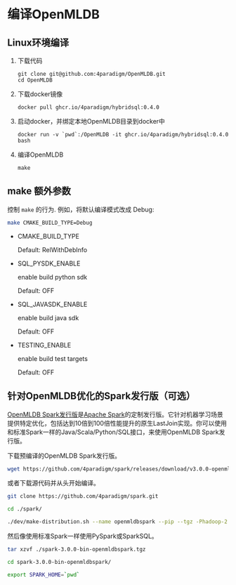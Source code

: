 # 编译OpenMLDB

## Linux环境编译
1. 下载代码
    ```
    git clone git@github.com:4paradigm/OpenMLDB.git
    cd OpenMLDB
    ```
2. 下载docker镜像
    ```
    docker pull ghcr.io/4paradigm/hybridsql:0.4.0
    ```
3. 启动docker，并绑定本地OpenMLDB目录到docker中
    ```
    docker run -v `pwd`:/OpenMLDB -it ghcr.io/4paradigm/hybridsql:0.4.0 bash
    ```
4. 编译OpenMLDB
    ```
    make
    ```

## make 额外参数

控制 `make` 的行为. 例如，将默认编译模式改成 Debug:

```bash
make CMAKE_BUILD_TYPE=Debug
```

- CMAKE_BUILD_TYPE

  Default: RelWithDebInfo

- SQL_PYSDK_ENABLE

  enable build python sdk

  Default: OFF

- SQL_JAVASDK_ENABLE

  enable build java sdk

  Default: OFF

- TESTING_ENABLE

  enable build test targets

  Default: OFF


## 针对OpenMLDB优化的Spark发行版（可选）

[OpenMLDB Spark发行版](https://github.com/4paradigm/spark)是[Apache Spark](https://github.com/apache/spark)的定制发行版。它针对机器学习场景提供特定优化，包括达到10倍到100倍性能提升的原生LastJoin实现。你可以使用和标准Spark一样的Java/Scala/Python/SQL接口，来使用OpenMLDB Spark发行版。

下载预编译的OpenMLDB Spark发行版。

```bash
wget https://github.com/4paradigm/spark/releases/download/v3.0.0-openmldb0.2.3/spark-3.0.0-bin-openmldbspark.tgz
```

或者下载源代码并从头开始编译。

```bash
git clone https://github.com/4paradigm/spark.git

cd ./spark/

./dev/make-distribution.sh --name openmldbspark --pip --tgz -Phadoop-2.7 -Pyarn -Pallinone
```

然后像使用标准Spark一样使用PySpark或SparkSQL。

```bash
tar xzvf ./spark-3.0.0-bin-openmldbspark.tgz

cd spark-3.0.0-bin-openmldbspark/

export SPARK_HOME=`pwd`
```
